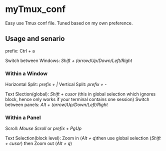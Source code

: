 # myTmux_conf
Easy use Tmux conf file. Tuned based on my own preference.

## Usage and senario
prefix: Ctrl + a

Switch between Windows: _Shift + (arrow)Up/Down/Left/Right_

### Within a Window
Horizontal Split: _prefix + |_
Vertical Split: _prefix + -_

Text Slection(global): _Shift + cusor_ (this in global selection which ignores block, hence only works
if your terminal contains one session)
Switch between panels: _Alt + (arrow)Up/Down/Left/Right_

### Within a Panel
Scroll: _Mouse Scroll_ or _prefix + PgUp_

Text Selection(block level): Zoom in (_Alt + q_)then use global selection (_Shift + cusor_) then Zoom out (_Alt + q_)
